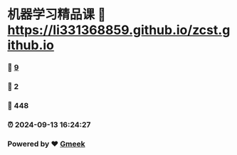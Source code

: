 # 机器学习精品课 :link: https://li331368859.github.io/zcst.github.io 
### :page_facing_up: [9](https://li331368859.github.io/zcst.github.io/tag.html) 
### :speech_balloon: 2 
### :hibiscus: 448 
### :alarm_clock: 2024-09-13 16:24:27 
### Powered by :heart: [Gmeek](https://github.com/Meekdai/Gmeek)
